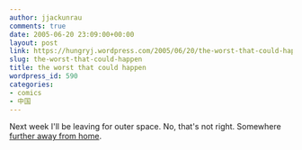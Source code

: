 ```yaml
---
author: jjackunrau
comments: true
date: 2005-06-20 23:09:00+00:00
layout: post
link: https://hungryj.wordpress.com/2005/06/20/the-worst-that-could-happen/
slug: the-worst-that-could-happen
title: the worst that could happen
wordpress_id: 590
categories:
- comics
- 中国
---
```


Next week I'll be leaving for outer space.  No, that's not right.  Somewhere [further away from home](http://www.qwantz.com/index.pl?comic=563).
